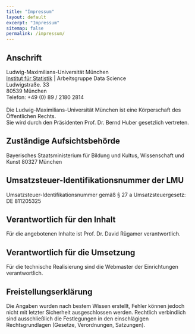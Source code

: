 ```yaml
---
title: "Impressum"
layout: default
excerpt: "Impressum"
sitemap: false
permalink: /impressum/
---
```


## Anschrift

<p>Ludwig-Maximilians-Universität München <br />
<a href="https://www.statistik.uni-muenchen.de/index.html">Institut für Statistik</a> | Arbeitsgruppe Data Science <br />
Ludwigstraße. 33 <br />
80539 München <br />
Telefon: +49 (0) 89 / 2180 2814
<br /><br />
Die Ludwig-Maximilians-Universität München ist eine Körperschaft des Öffentlichen Rechts.
<br />
Sie wird durch den Präsidenten Prof. Dr. Bernd Huber gesetzlich vertreten.</p>

<h2 id="zuständige-aufsichtsbehörde">Zuständige Aufsichtsbehörde</h2>

<p>Bayerisches Staatsministerium für Bildung und Kultus, Wissenschaft und Kunst
80327 München</p>

<h2 id="umsatzsteuer-identifikationsnummer-der-lmu">Umsatzsteuer-Identifikationsnummer der LMU</h2>

<p>Umsatzsteuer-Identifikationsnummer gemäß § 27 a Umsatzsteuergesetz: DE 811205325</p>

<h2 id="verantwortlich-für-den-inhalt">Verantwortlich für den Inhalt</h2>

<p>Für die angebotenen Inhalte ist Prof. Dr. David Rügamer verantwortlich.</p>

<h2 id="verantwortlich-für-die-umsetzung">Verantwortlich für die Umsetzung</h2>

<p>Für die technische Realisierung sind die Webmaster der Einrichtungen verantwortlich.</p>

<h2 id="freistellungserklärung">Freistellungserklärung</h2>

<p>Die Angaben wurden nach bestem Wissen erstellt, Fehler können jedoch nicht mit letzter Sicherheit ausgeschlossen werden. Rechtlich verbindlich sind ausschließlich die Festlegungen in den einschlägigen Rechtsgrundlagen (Gesetze, Verordnungen, Satzungen).</p>

